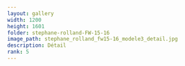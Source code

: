 ```yaml
---
layout: gallery
width: 1200
height: 1601
folder: stephane-rolland-FW-15-16
image_path: stephane_rolland_fw15-16_modele3_detail.jpg
description: Détail
rank: 5
---
```

